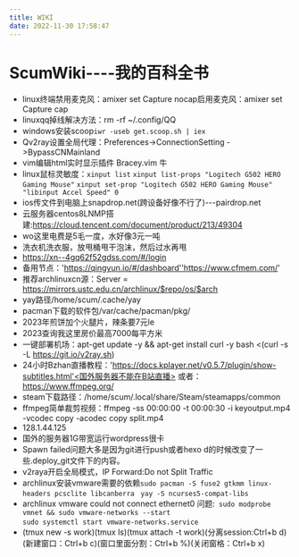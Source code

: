```yaml
---
title: WIKI
date: 2022-11-30 17:58:47
---
```

# ScumWiki----我的百科全书
* linux终端禁用麦克风：amixer set Capture nocap启用麦克风：amixer set Capture cap
* linuxqq掉线解决方法：rm -rf ~/.config/QQ
* windows安装scoop`iwr -useb get.scoop.sh | iex`
* Qv2ray设置全局代理：Preferences->ConnectionSetting ->BypassCNMainland
* vim编辑html实时显示插件 Bracey.vim 牛
* linux鼠标灵敏度：`xinput list` `xinput list-props "Logitech G502 HERO Gaming Mouse"` `xinput set-prop "Logitech G502 HERO Gaming Mouse" "libinput Accel Speed" 0`
* ios传文件到电脑上snapdrop.net(跨设备好像不行了)---pairdrop.net
* 云服务器centos8LNMP搭建:https://cloud.tencent.com/document/product/213/49304
* wo这里电费是5毛一度，水好像3元一吨
* 洗衣机洗衣服，放甩桶甩干泡沫，然后过水再甩
* https://xn--4gq62f52gdss.com/#/login
* 备用节点：'https://qingyun.io/#/dashboard''https://www.cfmem.com/'
* 推荐archlinuxcn源：Server = https://mirrors.ustc.edu.cn/archlinux/$repo/os/$arch
* yay路径/home/scum/.cache/yay
* pacman下载的软件包/var/cache/pacman/pkg/ 
* 2023年煎饼加个火腿片，辣条要7元le
* 2023查询我这里房价最高7000每平方米
* 一键部署机场：apt-get update -y && apt-get install curl -y 
bash <(curl -s -L https://git.io/v2ray.sh)
* 24小时Bzhan直播教程：'https://docs.kplayer.net/v0.5.7/plugin/show-subtitles.html'<国外服务器不能在B站直播>
或者：https://www.ffmpeg.org/
* steam下载路径：/home/scum/.local/share/Steam/steamapps/common
* ffmpeg简单裁剪视频：ffmpeg -ss 00:00:00 -t 00:00:30 -i keyoutput.mp4 -vcodec copy -acodec copy split.mp4
* 128.1.44.125
* 国外的服务器1G带宽运行wordpress很卡
* Spawn failed问题大多是因为git进行push或者hexo d的时候改变了一些.deploy_git文件下的内容。
* v2raya开启全局模式，IP Forward:Do not Split Traffic
* archlinux安装vmware需要的依赖`sudo pacman -S fuse2 gtkmm linux-headers pcsclite libcanberra`    ` yay -S ncurses5-compat-libs`
* archlinux vmware could not connect ethernet0 问题:` sudo modprobe vmnet && sudo vmware-networks --start`     
`sudo systemctl start vmware-networks.service`
* (tmux new -s work)(tmux ls)(tmux attach -t work)(分离session:Ctrl+b d)(新建窗口：Ctrl+b c)(窗口里面分割：Ctrl+b %)(关闭窗格：Ctrl+b x)

